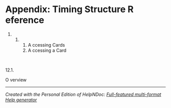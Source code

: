 # Appendix: Timing Structure R eference

1. &nbsp;
   1. &nbsp;
      1. A ccessing Cards
      1. A ccessing a Card

&nbsp;

&#49;2.1.

O verview

***
_Created with the Personal Edition of HelpNDoc: [Full-featured multi-format Help generator](<https://www.helpndoc.com/help-authoring-tool>)_
